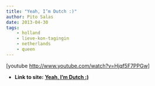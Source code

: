 ```yaml
---
title: "Yeah, I’m Dutch :)"
author: Pito Salas
date: 2013-04-30
tags:
    - holland
    - lieve-kon-tagingin
    - netherlands
    - queen
---
```




[youtube http://www.youtube.com/watch?v=Hjqf5F7PPGw]


* **Link to site:** **[Yeah, I’m Dutch :)](None)**

